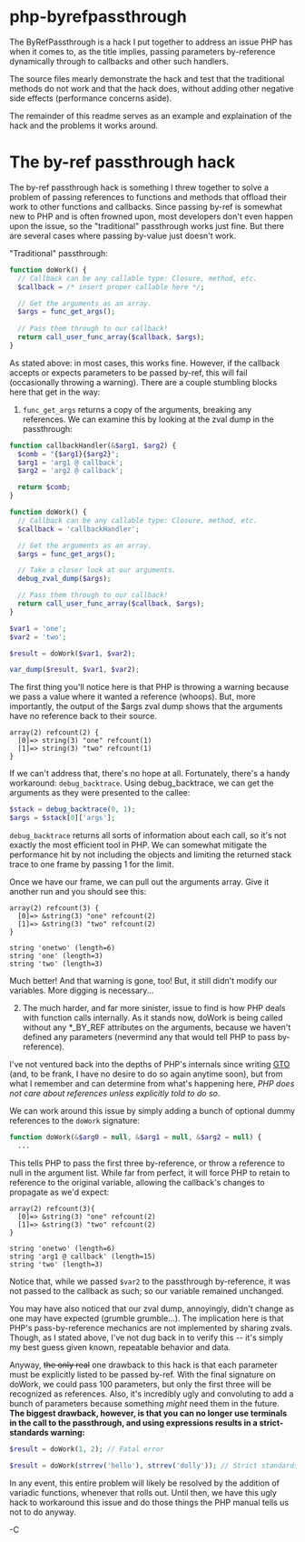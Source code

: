 php-byrefpassthrough
====================

The ByRefPassthrough is a hack I put together to address an issue PHP has when it comes to, as the title implies, passing parameters by-reference dynamically through to callbacks and other such handlers.

The source files mearly demonstrate the hack and test that the traditional methods do not work and that the hack does, without adding other negative side effects (performance concerns aside).


The remainder of this readme serves as an example and explaination of the hack and the problems it works around.


The by-ref passthrough hack
===========================
The by-ref passthrough hack is something I threw together to solve a problem of passing references to functions and methods that offload their work to other functions and callbacks.
Since passing by-ref is somewhat new to PHP and is often frowned upon, most developers don't even happen upon the issue, so the "traditional" passthrough works just fine. But there are several cases where passing by-value just doesn't work.


"Traditional" passthrough:
```php
function doWork() {
  // Callback can be any callable type: Closure, method, etc.
  $callback = /* insert proper callable here */; 

  // Get the arguments as an array.  
  $args = func_get_args();
  
  // Pass them through to our callback!
  return call_user_func_array($callback, $args);
}
```

As stated above: in most cases, this works fine. However, if the callback accepts or expects parameters to be passed by-ref, this will fail (occasionally throwing a warning). There are a couple stumbling blocks here that get in the way:

1) ```func_get_args``` returns a copy of the arguments, breaking any references.
We can examine this by looking at the zval dump in the passthrough:

```php
function callbackHandler(&$arg1, $arg2) {
  $comb = "{$arg1}{$arg2}";
  $arg1 = 'arg1 @ callback';
  $arg2 = 'arg2 @ callback';

  return $comb;
}

function doWork() {
  // Callback can be any callable type: Closure, method, etc.
  $callback = 'callbackHandler';

  // Get the arguments as an array.
  $args = func_get_args();

  // Take a closer look at our arguments.
  debug_zval_dump($args);

  // Pass them through to our callback!
  return call_user_func_array($callback, $args);
}

$var1 = 'one';
$var2 = 'two';

$result = doWork($var1, $var2);

var_dump($result, $var1, $var2);
```

The first thing you'll notice here is that PHP is throwing a warning because we pass a value where it wanted a reference (whoops). But, more importantly, the output of the $args zval dump shows that the arguments have no reference back to their source.

```
array(2) refcount(2) {
  [0]=> string(3) "one" refcount(1)
  [1]=> string(3) "two" refcount(1) 
} 
```

If we can't address that, there's no hope at all. Fortunately, there's a handy workaround: ```debug_backtrace```. Using debug_backtrace, we can get the arguments as they were presented to the callee:

```php
$stack = debug_backtrace(0, 1);
$args = $stack[0]['args'];
```

```debug_backtrace``` returns all sorts of information about each call, so it's not exactly the most efficient tool in PHP. We can somewhat mitigate the performance hit by not including the objects and limiting the returned stack trace to one frame by passing 1 for the limit.

Once we have our frame, we can pull out the arguments array. Give it another run and you should see this:

```
array(2) refcount(3) {
  [0]=> &string(3) "one" refcount(2)
  [1]=> &string(3) "two" refcount(2)
}

string 'onetwo' (length=6)
string 'one' (length=3)
string 'two' (length=3)
```

Much better! And that warning is gone, too! But, it still didn't modify our variables. More digging is necessary...


2) The much harder, and far more sinister, issue to find is how PHP deals with function calls internally. As it stands now, doWork is being called without any *\_BY\_REF attributes on the arguments, because we haven't defined any parameters (nevermind any that would tell PHP to pass by-reference).

I've not ventured back into the depths of PHP's internals since writing [GTO](https://github.com/Gustavus/php-gto) (and, to be frank, I have no desire to do so again anytime soon), but from what I remember and can determine from what's happening here, _PHP does not care about references unless explicitly told to do so_.

We can work around this issue by simply adding a bunch of optional dummy references to the ```doWork``` signature:

```php
function doWork(&$arg0 = null, &$arg1 = null, &$arg2 = null) {
  ...
```

This tells PHP to pass the first three by-reference, or throw a reference to null in the argument list. While far from perfect, it will force PHP to retain to reference to the original variable, allowing the callback's changes to propagate as we'd expect:

```
array(2) refcount(3){ 
  [0]=> &string(3) "one" refcount(2)
  [1]=> &string(3) "two" refcount(2)
}

string 'onetwo' (length=6)
string 'arg1 @ callback' (length=15)
string 'two' (length=3)
```

Notice that, while we passed ```$var2``` to the passthrough by-reference, it was not passed to the callback as such; so our variable remained unchanged.

You may have also noticed that our zval dump, annoyingly, didn't change as one may have expected (grumble grumble...). The implication here is that PHP's pass-by-reference mechanics are not implemented by sharing zvals. Though, as I stated above, I've not dug back in to verify this -- it's simply my best guess given known, repeatable behavior and data.


Anyway, ~~the only real~~ one drawback to this hack is that each parameter must be explicitly listed to be passed by-ref. With the final signature on doWork, we could pass 100 parameters, but only the first three will be recognized as references. Also, it's incredibly ugly and convoluting to add a bunch of parameters because something *might* need them in the future. **The biggest drawback, however, is that you can no longer use terminals in the call to the passthrough, and using expressions results in a strict-standards warning:**

```php
$result = doWork(1, 2); // Fatal error

$result = doWork(strrev('hello'), strrev('dolly')); // Strict standards warning.
```

In any event, this entire problem will likely be resolved by the addition of variadic functions, whenever that rolls out. Until then, we have this ugly hack to workaround this issue and do those things the PHP manual tells us not to do anyway.

-C
